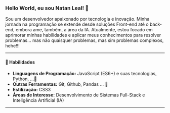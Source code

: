 ### Hello World, eu sou Natan Leal! 👋

Sou um desenvolvedor apaixonado por tecnologia e inovação. Minha jornada na programação se extende desde soluções Front-end até o back-end, embora ame, também, a área da IA. Atualmente, estou focado em aprimorar minhas habilidades e aplicar meus conhecimentos para resolver problemas... mas não quaisquer problemas, mas sim problemas complexos, hehe!!!

---

#### 🚀 Habilidades

* **Linguagens de Programação:** JavaScript (ES6+) e suas tecnologias, Python, ...👀
* **Outras Ferramentas:** Git, Github, Pandas ... 👀
* **Estilização:** CSS3
* **Áreas de Interesse:** Desenvolvimento de Sistemas Full-Stack e Inteligência Artificial (IA) 

---











<!--
**natanleal1/natanleal1** is a ✨ _special_ ✨ repository because its `README.md` (this file) appears on your GitHub profile.

Here are some ideas to get you started:

- 🔭 I’m currently working on ...
- 🌱 I’m currently learning ...
- 👯 I’m looking to collaborate on ...
- 🤔 I’m looking for help with ...
- 💬 Ask me about ...
- 📫 How to reach me: ...
- 😄 Pronouns: ...
- ⚡ Fun fact: ...
-->
